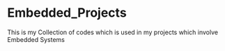 # Embedded_Projects
This is my Collection of  codes which is used in my projects which involve Embedded Systems
